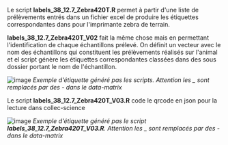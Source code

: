 
Le script **labels_38_12.7_Zebra420T.R** permet à partir d'une liste de prélèvements entrés dans un fichier excel de produire les étiquettes correspondantes dans pour l'imprimante zebra de terrain.


**labels_38_12.7_Zebra420T_V02** fait la même chose mais en permettant l'identification de chaque échantillons prélevé. On définit un vecteur avec le nom des échantillons qui constituent les prélèvements réalisés sur l'animal et el script génère les étiquettes correspondantes classées dans des sous dossier portant le nom de l'échantillon. 


![image](https://user-images.githubusercontent.com/39738426/126763694-c196d80f-9a24-4a86-8caf-e6e63cb8160d.png)
*Exemple d'étiquette généré pas les scripts. Attention les _ sont remplacés par des - dans le data-matrix*

Le script **labels_38_12.7_Zebra420T_V03.R** code le qrcode en json pour la lecture dans collec-science

![image](https://user-images.githubusercontent.com/39738426/139062499-2b5e8235-1c5e-4602-ba2c-59ef4848d6bd.png)
*Exemple d'étiquette généré pas le script **labels_38_12.7_Zebra420T_V03.R**. Attention les _ sont remplacés par des - dans le data-matrix*
